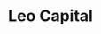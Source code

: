---
layout: firm_page
title: "Leo Capital"
id: "leo.capital"
permalink: "/leocapitalleo.capital/"
website: "https://leo.capital"
offices: "Singapore (Singapore), New Delhi (India), Bengaluru (India), Helsinki (Finland), Philadelphia (United States), London (United Kingdom), Dubai (United Arab Emirates)"
investment_stages: "Pre-Seed, Seed, Series A"
portfolio_companies: "Sheroes, Quickreply.ai, Workspot, Lambdatest, Infraprime Logistics, BeatO, Elenas, Vahak, IndiaGold, CoLearn, BitSave, DecoverAI, FinanceOps, arch0, GTMBuddy, Scanpay, Pay3, Apica, Promptly, TradingLeagues, Atoa, HealthAssure, Zeeve, indie Travel, Dezy, Eximpe, Laminar, BuyStars, Devtron Labs, Elevate, Upmesh, CyberSierra, Stratzy, Totality, Bytelearn, Indyfin, Flyhomes, Onebanc, Logiq, Indiagold, Hello Mida, Cover Genius, Bombay Play, WayForward, Vahak, RIA, Travclan, Gocomet"
portfolio_link: "https://leo.capital/portfolio/"
investment_markets: "Fintech, Healthtech, SaaS, B2B Marketplaces, Consumer Internet, Deeptech, Edtech, Gaming, Generative AI, Insuretech, Legal, Logistics, Realty, SEA, Social commerce, Travel, Web3"
founded_year: "2018"
description: "Leo Capital is a venture capital fund investing in early-stage, technology-centric opportunities. They focus on India, India-based global SaaS companies, and Southeast Asia, supporting founders' journeys from great founder to great CEO."
linkedin: "https://www.linkedin.com/company/leodotcapital"
twitter: "https://twitter.com/leodotcapital"
instagram: ""
team_page: "https://leo.capital/team/"
investor_type: "Venture Capital"
crunchbase: ""
pitchbook: ""

# SEO Optimization
meta_title: "Leo Capital - VC Firm - projectstartups.com"
meta_description: "Leo Capital, Leo Capital is a venture capital fund investing in early-stage, technology-centric opportunities. They focus on India, India-based global SaaS compani..."
meta_keywords: "Leo Capital, Fintech, Healthtech, SaaS, B2B Marketplaces, Consumer Internet, Deeptech, Edtech, Gaming, Generative AI, Insuretech, Legal, Logistics, Realty, SEA, Social commerce, Travel, Web3, VC firm, venture capital, startup investor, projectstartups.com"
canonical_url: "https://vc.projectstartups.com/leocapitalleo.capital/"
---